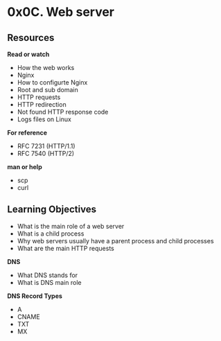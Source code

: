 # 0x0C. Web server

## Resources

**Read or watch**

- How the web works
- Nginx
- How to configurte Nginx
- Root and sub domain
- HTTP requests
- HTTP redirection
- Not found HTTP response code
- Logs files on Linux

**For reference**

- RFC 7231 (HTTP/1.1)
- RFC 7540 (HTTP/2)

**man or help**

- scp
- curl

## Learning Objectives

- What is the main role of a web server
- What is a child process
- Why web servers usually have a parent process and child processes
- What are the main HTTP requests

**DNS**

- What DNS stands for
- What is DNS main role

**DNS Record Types**

- A
- CNAME
- TXT
- MX

